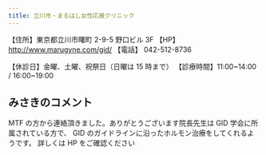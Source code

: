 ```yaml
---
title: 立川市・まるはし女性応援クリニック
---
```


【住所】東京都立川市曙町 2-9-5 野口ビル 3F
【HP】 <http://www.marugyne.com/gid/>
【電話】 042-512-8736

【休診日】金曜、土曜、祝祭日（日曜は 15 時まで）
【診療時間】11:00~14:00 / 16:00~19:00

## みさきのコメント

MTF の方から連絡頂きました。ありがとうございます院長先生は GID 学会に所属されている方で、
GID のガイドラインに沿ったホルモン治療をしてくれるようです。
詳しくは HP をご確認ください
